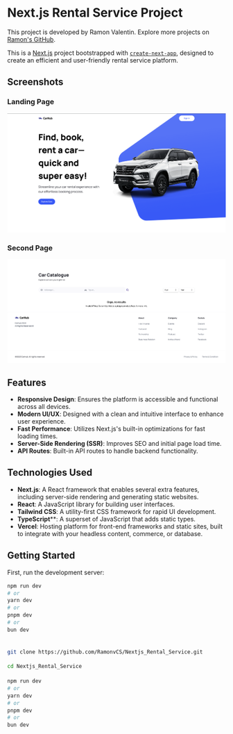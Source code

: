 # Next.js Rental Service Project

This project is developed by Ramon Valentin. Explore more projects on [Ramon's GitHub](https://github.com/RamonvCS).

This is a [Next.js](https://nextjs.org/) project bootstrapped with [`create-next-app`](https://github.com/vercel/next.js/tree/canary/packages/create-next-app), designed to create an efficient and user-friendly rental service platform.


## Screenshots

### Landing Page
![Landing Page](./public/Carhub1.png)

### Second Page
![Second Page](./public/Carhub2.png)

## Features

- **Responsive Design**: Ensures the platform is accessible and functional across all devices.
- **Modern UI/UX**: Designed with a clean and intuitive interface to enhance user experience.
- **Fast Performance**: Utilizes Next.js's built-in optimizations for fast loading times.
- **Server-Side Rendering (SSR)**: Improves SEO and initial page load time.
- **API Routes**: Built-in API routes to handle backend functionality.

## Technologies Used

- **Next.js**: A React framework that enables several extra features, including server-side rendering and generating static websites.
- **React**: A JavaScript library for building user interfaces.
- **Tailwind CSS**: A utility-first CSS framework for rapid UI development.
- **TypeScript****: A superset of JavaScript that adds static types.
- **Vercel**: Hosting platform for front-end frameworks and static sites, built to integrate with your headless content, commerce, or database.

## Getting Started

First, run the development server:

```bash
npm run dev
# or
yarn dev
# or
pnpm dev
# or
bun dev


git clone https://github.com/RamonvCS/Nextjs_Rental_Service.git

cd Nextjs_Rental_Service

npm run dev
# or
yarn dev
# or
pnpm dev
# or
bun dev




